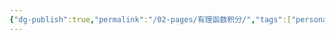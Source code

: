 ```yaml
---
{"dg-publish":true,"permalink":"/02-pages/有理函数积分/","tags":["personal/blog","math/高等数学/不定积分"]}
---
```


